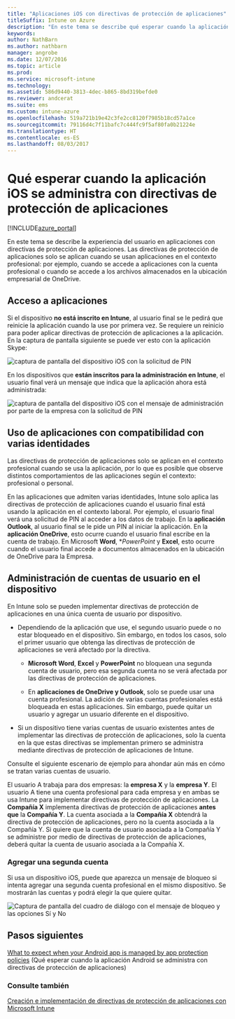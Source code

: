 ```yaml
---
title: "Aplicaciones iOS con directivas de protección de aplicaciones"
titleSuffix: Intune on Azure
description: "En este tema se describe qué esperar cuando la aplicación iOS está administrada por directivas de protección de aplicaciones."
keywords: 
author: NathBarn
ms.author: nathbarn
manager: angrobe
ms.date: 12/07/2016
ms.topic: article
ms.prod: 
ms.service: microsoft-intune
ms.technology: 
ms.assetid: 586d9440-3813-4dec-b865-8bd319befde0
ms.reviewer: andcerat
ms.suite: ems
ms.custom: intune-azure
ms.openlocfilehash: 519a721b19e42c3fe2cc8120f7985b18cd57a1ce
ms.sourcegitcommit: 79116d4c7f11bafc7c444fc9f5af80fa0b21224e
ms.translationtype: HT
ms.contentlocale: es-ES
ms.lasthandoff: 08/03/2017
---
```

# <a name="what-to-expect-when-your-ios-app-is-managed-by-app-protection-policies"></a>Qué esperar cuando la aplicación iOS se administra con directivas de protección de aplicaciones

[!INCLUDE[azure_portal](./includes/azure_portal.md)]

En este tema se describe la experiencia del usuario en aplicaciones con directivas de protección de aplicaciones. Las directivas de protección de aplicaciones solo se aplican cuando se usan aplicaciones en el contexto profesional: por ejemplo, cuando se accede a aplicaciones con la cuenta profesional o cuando se accede a los archivos almacenados en la ubicación empresarial de OneDrive.
##  <a name="accessing-apps"></a>Acceso a aplicaciones

Si el dispositivo **no está inscrito en Intune**, al usuario final se le pedirá que reinicie la aplicación cuando la use por primera vez.  Se requiere un reinicio para poder aplicar directivas de protección de aplicaciones a la aplicación. En la captura de pantalla siguiente se puede ver esto con la aplicación Skype:


![captura de pantalla del dispositivo iOS con la solicitud de PIN](./media/ios-pin-prompt.png)

En los dispositivos que **están inscritos para la administración en Intune**, el usuario final verá un mensaje que indica que la aplicación ahora está administrada:

![captura de pantalla del dispositivo iOS con el mensaje de administración por parte de la empresa con la solicitud de PIN](./media/ios-managed-devices-pin-prompt.png)

##  <a name="using-apps-with-multi-identity-support"></a>Uso de aplicaciones con compatibilidad con varias identidades

Las directivas de protección de aplicaciones solo se aplican en el contexto profesional cuando se usa la aplicación, por lo que es posible que observe distintos comportamientos de las aplicaciones según el contexto: profesional o personal.  

En las aplicaciones que admiten varias identidades, Intune solo aplica las directivas de protección de aplicaciones cuando el usuario final está usando la aplicación en el contexto laboral.  Por ejemplo, el usuario final verá una solicitud de PIN al acceder a los datos de trabajo.  En la **aplicación Outlook**, al usuario final se le pide un PIN al iniciar la aplicación. En la **aplicación OneDrive**, esto ocurre cuando el usuario final escribe en la cuenta de trabajo.  En Microsoft **Word**, **PowerPoint* y **Excel**, esto ocurre cuando el usuario final accede a documentos almacenados en la ubicación de OneDrive para la Empresa.
##  <a name="managing-user-accounts-on-the-device"></a>Administración de cuentas de usuario en el dispositivo

En Intune solo se pueden implementar directivas de protección de aplicaciones en una única cuenta de usuario por dispositivo.

* Dependiendo de la aplicación que use, el segundo usuario puede o no estar bloqueado en el dispositivo. Sin embargo, en todos los casos, solo el primer usuario que obtenga las directivas de protección de aplicaciones se verá afectado por la directiva.
  * **Microsoft Word**, **Excel** y **PowerPoint** no bloquean una segunda cuenta de usuario, pero esa segunda cuenta no se verá afectada por las directivas de protección de aplicaciones.  

  * En **aplicaciones de OneDrive y Outlook**, solo se puede usar una cuenta profesional.  La adición de varias cuentas profesionales está bloqueada en estas aplicaciones.  Sin embargo, puede quitar un usuario y agregar un usuario diferente en el dispositivo.

* Si un dispositivo tiene varias cuentas de usuario existentes antes de implementar las directivas de protección de aplicaciones, solo la cuenta en la que estas directivas se implementan primero se administra mediante directivas de protección de aplicaciones de Intune.


Consulte el siguiente escenario de ejemplo para ahondar aún más en cómo se tratan varias cuentas de usuario.

El usuario A trabaja para dos empresas: la **empresa X** y la **empresa Y**. El usuario A tiene una cuenta profesional para cada empresa y en ambas se usa Intune para implementar directivas de protección de aplicaciones. La **Compañía X** implementa directivas de protección de aplicaciones **antes que** la **Compañía Y**. La cuenta asociada a la **Compañía X** obtendrá la directiva de protección de aplicaciones, pero no la cuenta asociada a la Compañía Y. Si quiere que la cuenta de usuario asociada a la Compañía Y se administre por medio de directivas de protección de aplicaciones, deberá quitar la cuenta de usuario asociada a la Compañía X.
### <a name="adding-a-second-account"></a>Agregar una segunda cuenta

Si usa un dispositivo iOS, puede que aparezca un mensaje de bloqueo si intenta agregar una segunda cuenta profesional en el mismo dispositivo.  Se mostrarán las cuentas y podrá elegir la que quiere quitar.

![Captura de pantalla del cuadro de diálogo con el mensaje de bloqueo y las opciones Sí y No](./media/ios-switch-user.PNG)

## <a name="next-steps"></a>Pasos siguientes
[What to expect when your Android app is managed by app protection policies](app-protection-enabled-apps-android.md) (Qué esperar cuando la aplicación Android se administra con directivas de protección de aplicaciones)
### <a name="see-also"></a>Consulte también
[Creación e implementación de directivas de protección de aplicaciones con Microsoft Intune](app-protection-policies.md)
